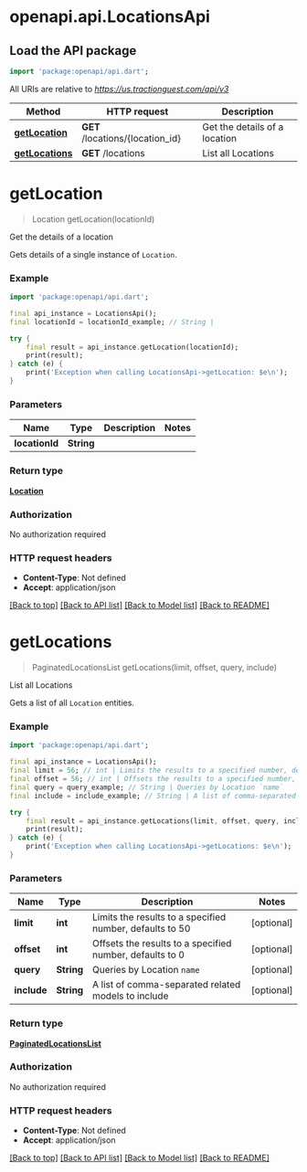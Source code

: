 # openapi.api.LocationsApi

## Load the API package
```dart
import 'package:openapi/api.dart';
```

All URIs are relative to *https://us.tractionguest.com/api/v3*

Method | HTTP request | Description
------------- | ------------- | -------------
[**getLocation**](LocationsApi.md#getlocation) | **GET** /locations/{location_id} | Get the details of a location
[**getLocations**](LocationsApi.md#getlocations) | **GET** /locations | List all Locations


# **getLocation**
> Location getLocation(locationId)

Get the details of a location

Gets details of a single instance of `Location`.

### Example 
```dart
import 'package:openapi/api.dart';

final api_instance = LocationsApi();
final locationId = locationId_example; // String | 

try { 
    final result = api_instance.getLocation(locationId);
    print(result);
} catch (e) {
    print('Exception when calling LocationsApi->getLocation: $e\n');
}
```

### Parameters

Name | Type | Description  | Notes
------------- | ------------- | ------------- | -------------
 **locationId** | **String**|  | 

### Return type

[**Location**](Location.md)

### Authorization

No authorization required

### HTTP request headers

 - **Content-Type**: Not defined
 - **Accept**: application/json

[[Back to top]](#) [[Back to API list]](../README.md#documentation-for-api-endpoints) [[Back to Model list]](../README.md#documentation-for-models) [[Back to README]](../README.md)

# **getLocations**
> PaginatedLocationsList getLocations(limit, offset, query, include)

List all Locations

Gets a list of all `Location` entities.

### Example 
```dart
import 'package:openapi/api.dart';

final api_instance = LocationsApi();
final limit = 56; // int | Limits the results to a specified number, defaults to 50
final offset = 56; // int | Offsets the results to a specified number, defaults to 0
final query = query_example; // String | Queries by Location `name`
final include = include_example; // String | A list of comma-separated related models to include

try { 
    final result = api_instance.getLocations(limit, offset, query, include);
    print(result);
} catch (e) {
    print('Exception when calling LocationsApi->getLocations: $e\n');
}
```

### Parameters

Name | Type | Description  | Notes
------------- | ------------- | ------------- | -------------
 **limit** | **int**| Limits the results to a specified number, defaults to 50 | [optional] 
 **offset** | **int**| Offsets the results to a specified number, defaults to 0 | [optional] 
 **query** | **String**| Queries by Location `name` | [optional] 
 **include** | **String**| A list of comma-separated related models to include | [optional] 

### Return type

[**PaginatedLocationsList**](PaginatedLocationsList.md)

### Authorization

No authorization required

### HTTP request headers

 - **Content-Type**: Not defined
 - **Accept**: application/json

[[Back to top]](#) [[Back to API list]](../README.md#documentation-for-api-endpoints) [[Back to Model list]](../README.md#documentation-for-models) [[Back to README]](../README.md)

